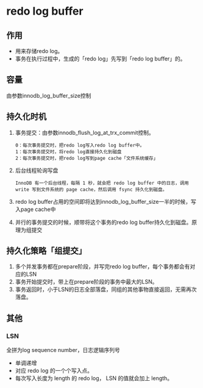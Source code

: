 # redo log buffer

## 作用
- 用来存储redo log。
- 事务在执行过程中，生成的「redo log」先写到「redo log buffer」的。

## 容量
由参数innodb_log_buffer_size控制

## 持久化时机
1. 事务提交：由参数innodb_flush_log_at_trx_commit控制。
    
   ```
   0：每次事务提交时，把redo log写入redo log buffer中。
   1：每次事务提交时，将redo log直接持久化到磁盘
   2：每次事务提交时，把redo log写到page cache「文件系统缓存」
   ```
1. 后台线程轮询写盘

   ```
   InnoDB 有一个后台线程，每隔 1 秒，就会把 redo log buffer 中的日志，调用 write 写到文件系统的 page cache，然后调用 fsync 持久化到磁盘。
   ```
1. redo log buffer占用的空间即将达到innodb_log_buffer_size一半的时候，写入page cache中
2. 并行的事务提交的时候，顺带将这个事务的redo log buffer持久化到磁盘。原理为组提交

## 持久化策略「组提交」
1. 多个并发事务都在prepare阶段，并写完redo log buffer，每个事务都会有对应的LSN
2. 事务开始提交时，带上在prepare阶段的事务中最大的LSN。
3. 事务返回时，小于LSN的日志全部落盘，同组的其他事物直接返回，无需再次落盘。

## 其他
### LSN
全拼为log sequence number，日志逻辑序列号
- 单调递增
- 对应 redo log 的一个个写入点。
- 每次写入长度为 length 的 redo log， LSN 的值就会加上 length。